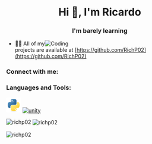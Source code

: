 <h1 align="center">Hi 👋, I'm Ricardo</h1>
<h3 align="center">I'm barely learning</h3>
<img align="right" alt="Coding" width="400" src="https://media.tenor.com/qJ5evVs-_uUAAAAC/coding.gif">


- 👨‍💻 All of my projects are available at [https://github.com/RichP02](https://github.com/RichP02)

<h3 align="left">Connect with me:</h3>
<p align="left">
</p>

<h3 align="left">Languages and Tools:</h3>
<img src="https://raw.githubusercontent.com/devicons/devicon/master/icons/python/python-original.svg" alt="python" width="40" height="40"/> </a> <a href="https://unity.com/" target="_blank" rel="noreferrer"> <img src="https://www.vectorlogo.zone/logos/unity3d/unity3d-icon.svg" alt="unity" width="40" height="40"/> </a> </p>

<p><img align="left" src="https://github-readme-stats.vercel.app/api/top-langs?username=richp02&show_icons=true&locale=en&layout=compact" alt="richp02" /></p>

<p>&nbsp;<img align="center" src="https://github-readme-stats.vercel.app/api?username=richp02&show_icons=true&locale=en" alt="richp02" /></p>

<p><img align="center" src="https://github-readme-streak-stats.herokuapp.com/?user=richp02&" alt="richp02" /></p>
